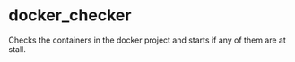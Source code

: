 # docker_checker
Checks the containers in the docker project and starts if any of them are at stall. 
